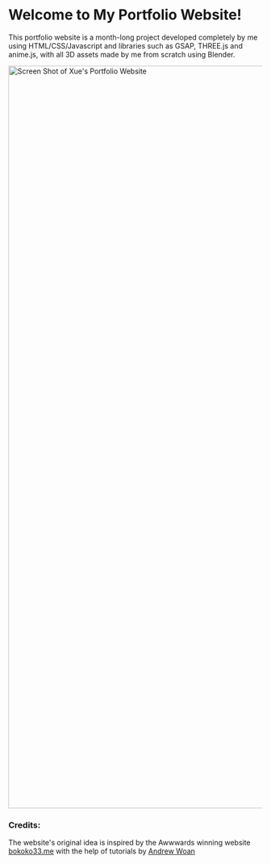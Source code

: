 # Welcome to My Portfolio Website!
This portfolio website is a month-long project developed completely by me using HTML/CSS/Javascript and libraries such as GSAP, THREE.js and anime.js, with all 3D assets made by me from scratch using Blender.

<img width="1470" alt="Screen Shot of Xue's Portfolio Website" src="https://github.com/xuelikesnow/xue-portfolio/assets/77033634/010253fb-aae8-4538-8bef-4c6cc3f217fc">

### Credits: 
The website's original idea is inspired by the Awwwards winning website [bokoko33.me](bokoko33.me) with the help of tutorials by [Andrew Woan](https://github.com/andrewwoan/abigail-bloom-portolio-bokoko33/)
